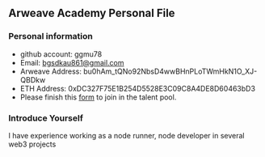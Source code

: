 ## Arweave Academy Personal File

### Personal information

- github account: ggmu78
- Email: bgsdkau861@gmail.com
- Arweave Address: bu0hAm_tQNo92NbsD4wwBHnPLoTWmHkN1O_XJ-QBDkw
- ETH Address: 0xDC327F75E1B254D5528E3C09C8A4DE8D60463bD3
- Please finish this [form](https://docs.google.com/forms/d/e/1FAIpQLSfWA5fIIcBgmRppm3jNz5vmf9Mai_QMVil-2pO4r7YKn_Zhtw/viewform?usp=sf_link) to join in the talent pool.

### Introduce Yourself
I have experience working as a node runner, node developer in several web3 projects
